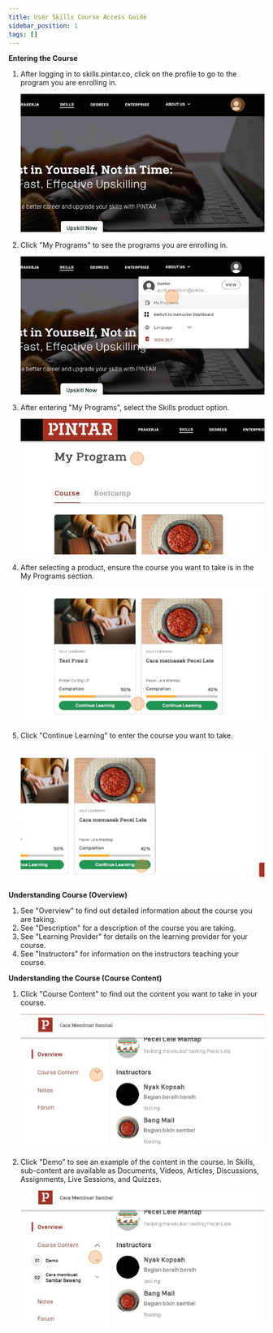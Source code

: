 ```yaml
---
title: User Skills Course Access Guide
sidebar_position: 1
tags: []
---
```

**Entering the Course**

1. After logging in to skills.pintar.co, click on the profile to go to the program you are enrolling in.

   ![](/img/1.1.jpg)
2. Click "My Programs" to see the programs you are enrolling in.

   ![](/img/1.2.jpg)
3. After entering "My Programs", select the Skills product option.

   ![](/img/1.3.jpg)
4. After selecting a product, ensure the course you want to take is in the My Programs section.

   ![](/img/1.4.jpg)
5. Click "Continue Learning" to enter the course you want to take.

   ![](/img/1.5.jpg)



**Understanding Course (Overview)**

1. See "Overview" to find out detailed information about the course you are taking.
2. See "Description" for a description of the course you are taking.
3. See "Learning Provider" for details on the learning provider for your course.
4. See "Instructors" for information on the instructors teaching your course.



**Understanding the Course (Course Content)**

1. Click "Course Content" to find out the content you want to take in your course.

   ![](/img/3.1.jpg)
2. Click "Demo" to see an example of the content in the course. In Skills, sub-content are available as Documents, Videos, Articles, Discussions, Assignments, Live Sessions, and Quizzes.

   ![](/img/3.2.jpg)